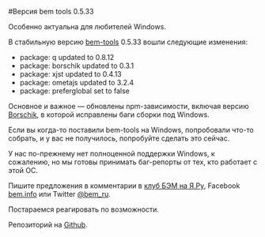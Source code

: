 #Версия bem tools 0.5.33 

Особенно актуальна для любителей Windows.

В стабильную версию [bem-tools](http://ru.bem.info/tools/bem/) 0.5.33 вошли следующие изменения:

* package: q updated to 0.8.12
* package: borschik updated to 0.3.1
* package: xjst updated to 0.4.13
* package: ometajs updated to 3.2.4
* package: preferglobal set to false

Основное и важное — обновлены npm-зависимости, включая версию [Borschik](http://ru.bem.info/articles/borschik/), в которой исправлены баги сборки под Windows.

Если вы когда-то поставили bem-tools на Windows, попробовали что-то собрать, и у вас не получилось, попробуйте сделать это сейчас.

У нас по-прежнему нет полноценной поддержки Windows, к сожалению, но мы готовы принимать баг-репорты от тех, кто работает с этой ОС.

Пишите предложения в комментарии в [клуб БЭМ на Я.Ру](http://clubs.ya.ru/bem/), Facebook [bem.info](https://www.facebook.com/groups/bem.info/) или Twitter [@bem_ru](https://twitter.com/bem_ru).

Постараемся реагировать по возможности.

Репозиторий на [Github](https://github.com/bem/bem-tools/).
 
